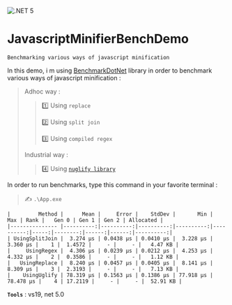 ﻿![.NET 5](https://github.com/aimenux/JavascriptMinifierBenchDemo/workflows/.NET%205/badge.svg)

# JavascriptMinifierBenchDemo
```
Benchmarking various ways of javascript minification
```

In this demo, i m using [BenchmarkDotNet](https://github.com/dotnet/BenchmarkDotNet) library in order to benchmark various ways of javascript minification :
>
> Adhoc way :
>> :one: Using `replace`
>>
>> :two: Using `split join`
>>
>> :three: Using `compiled regex`
>
> Industrial way :
>> :four: Using [`nuglify library`](https://github.com/trullock/NUglify)
>

In order to run benchmarks, type this command in your favorite terminal :
>
> :writing_hand: `.\App.exe`
>

```
|         Method |      Mean |     Error |    StdDev |       Min |       Max | Rank |   Gen 0 | Gen 1 | Gen 2 | Allocated |
|--------------- |----------:|----------:|----------:|----------:|----------:|-----:|--------:|------:|------:|----------:|
| UsingSplitJoin |  3.274 μs | 0.0438 μs | 0.0410 μs |  3.228 μs |  3.360 μs |    1 |  1.4572 |     - |     - |   4.47 KB |
|     UsingRegex |  4.306 μs | 0.0239 μs | 0.0212 μs |  4.253 μs |  4.332 μs |    2 |  0.3586 |     - |     - |   1.12 KB |
|   UsingReplace |  8.240 μs | 0.0457 μs | 0.0405 μs |  8.141 μs |  8.309 μs |    3 |  2.3193 |     - |     - |   7.13 KB |
|    UsingUglify | 78.319 μs | 0.1563 μs | 0.1386 μs | 77.918 μs | 78.478 μs |    4 | 17.2119 |     - |     - |  52.91 KB |
```

**`Tools`** : vs19, net 5.0